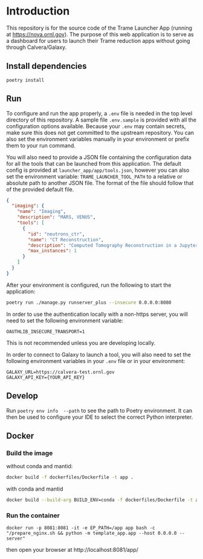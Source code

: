 # Introduction

This repository is for the source code of the Trame Launcher App (running at https://nova.ornl.gov). The purpose
of this web application is to serve as a dashboard for users to launch their Trame reduction apps without going through
Calvera/Galaxy.


## Install dependencies

```
poetry install
```

## Run

To configure and run the app properly, a `.env` file is needed in the top level directory of this repository.
A sample file `.env.sample` is provided with all the configuration options available. Because your `.env` may contain
secrets, make sure this does not get committed to the upstream repository. You can also set the environment variables
manually in your environment or prefix them to your run command.

You will also need to provide a JSON file containing the configuration data for all the tools that can be launched from this
application. The default config is provided at `launcher_app/app/tools.json`, however you can also set the environment variable:
`TRAME_LAUNCHER_TOOL_PATH` to a relative or absolute path to another JSON file. The format of the file  should follow that
of the provided default file.

```json
{
  "imaging": {
    "name": "Imaging",
    "description": "MARS, VENUS",
    "tools": [
      {
        "id": "neutrons_ctr",
        "name": "CT Reconstruction",
        "description": "Computed Tomography Reconstruction in a Jupyter Notebook",
        "max_instances": 1
      }
    ]
  }
}
```

After your environment is configured, run the following to start the application:
```bash
poetry run ./manage.py runserver_plus --insecure 0.0.0.0:8080
```

In order to use the authentication locally with a non-https server, you will need to set the following environment variable:
```
OAUTHLIB_INSECURE_TRANSPORT=1
```
This is not recommended unless you are developing locally.

In order to connect to Galaxy to launch a tool, you will also need to set the following environment variables in your
`.env` file or in your environment:
```
GALAXY_URL=https://calvera-test.ornl.gov
GALAXY_API_KEY={YOUR_API_KEY}
```

## Develop

Run `poetry env info  --path` to see the path to Poetry environment. It can then be used
to configure your IDE to select the correct Python interpreter.

## Docker
### Build the image

without conda and mantid:

```bash
docker build -f dockerfiles/Dockerfile -t app .
```

with conda and mantid

```bash
docker build --build-arg BUILD_ENV=conda -f dockerfiles/Dockerfile -t app .
```

### Run the container

```
docker run -p 8081:8081 -it -e EP_PATH=/app app bash -c "/prepare_nginx.sh && python -m template_app.app --host 0.0.0.0 --server"
```

then open your browser at http://localhost:8081/app/
